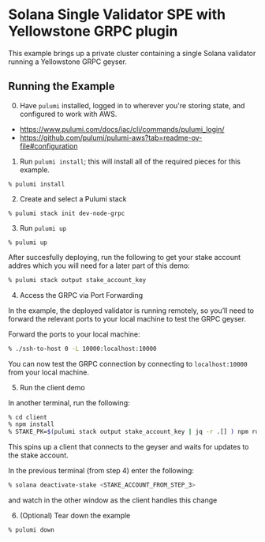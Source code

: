 # Solana Single Validator SPE with Yellowstone GRPC plugin

This example brings up a private cluster containing a single Solana validator running a Yellowstone
GRPC geyser.

## Running the Example

0. Have `pulumi` installed, logged in to wherever you're storing state, and configured to work with AWS.

- https://www.pulumi.com/docs/iac/cli/commands/pulumi_login/
- https://github.com/pulumi/pulumi-aws?tab=readme-ov-file#configuration

1. Run `pulumi install`; this will install all of the required pieces for this example.

```
% pulumi install
```

2. Create and select a Pulumi stack

```
% pulumi stack init dev-node-grpc
```

3. Run `pulumi up`

```
% pulumi up
```

After succesfully deploying, run the following to get your stake account addres which you will need for a later part of this demo:
```bash
% pulumi stack output stake_account_key
```

4. Access the GRPC via Port Forwarding

In the example, the deployed validator is running remotely, so you’ll need to forward the relevant ports to your local machine to test the GRPC geyser.

Forward the ports to your local machine:

```bash
% ./ssh-to-host 0 -L 10000:localhost:10000
```
You can now test the GRPC connection by connecting to `localhost:10000` from your local machine.

5. Run the client demo

In another terminal, run the following:
```bash
% cd client
% npm install 
% STAKE_PK=$(pulumi stack output stake_account_key | jq -r .[] ) npm run client
```
This spins up a client that connects to the geyser and waits for updates to the stake account.

In the previous terminal (from step 4) enter the following:
```bash
% solana deactivate-stake <STAKE_ACCOUNT_FROM_STEP_3>
```
and watch in the other window as the client handles this change

6. (Optional) Tear down the example

```bash
% pulumi down
```
